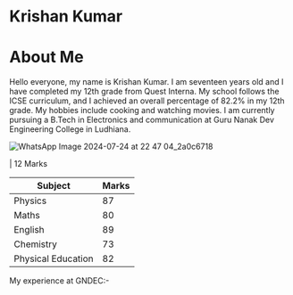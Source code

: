 # Krishan Kumar
# About Me
Hello everyone, my name is Krishan Kumar. I am seventeen years old and I have completed my 12th grade from Quest Interna. My school follows the ICSE curriculum, and I achieved an overall percentage of 82.2% in my 12th grade. My hobbies include cooking and watching movies. I am currently pursuing a B.Tech in Electronics and communication at Guru Nanak Dev Engineering College in Ludhiana. 

![WhatsApp Image 2024-07-24 at 22 47 04_2a0c6718](https://github.com/user-attachments/assets/d266a6a2-9326-4884-8c66-1a11e3e6499a)

| 12 Marks

| Subject | Marks |
| ----- | --- |
| Physics | 87 |
| Maths | 80|
| English | 89 |
| Chemistry | 73 |
| Physical Education| 82 |

My experience at GNDEC:-
